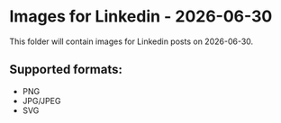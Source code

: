# Images for Linkedin - 2026-06-30

This folder will contain images for Linkedin posts on 2026-06-30.

## Supported formats:
- PNG
- JPG/JPEG
- SVG
